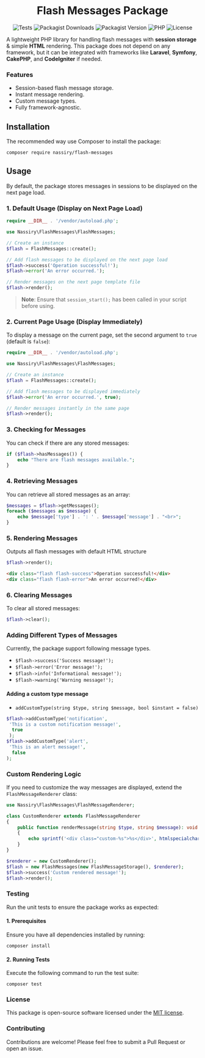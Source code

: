 <div align="center">

# Flash Messages Package

![Tests](https://github.com/nassiry/flash-messages/actions/workflows/tests.yml/badge.svg)
![Packagist Downloads](https://img.shields.io/packagist/dt/nassiry/flash-messages)
![Packagist Version](https://img.shields.io/packagist/v/nassiry/flash-messages)
![PHP](https://img.shields.io/badge/PHP-%5E7.4-blue)
![License](https://img.shields.io/github/license/nassiry/flash-messages)

</div>

A lightweight PHP library for handling flash messages with **session storage** & simple **HTML** rendering. This package does not depend on any framework, but it can be integrated with frameworks like **Laravel**, **Symfony**, **CakePHP**, and **CodeIgniter** if needed.

### Features
- Session-based flash message storage.
- Instant message rendering.
- Custom message types.
- Fully framework-agnostic.

## Installation

The recommended way use Composer to install the package:

```
composer require nassiry/flash-messages
```

## Usage

By default, the package stores messages in sessions to be displayed on the next page load.
### 1. Default Usage (Display on Next Page Load)

```php
require __DIR__ . '/vendor/autoload.php';

use Nassiry\FlashMessages\FlashMessages;

// Create an instance
$flash = FlashMessages::create();

// Add flash messages to be displayed on the next page load
$flash->success('Operation successful!');
$flash->error('An error occurred.');

// Render messages on the next page template file
$flash->render();
```
> **Note**: Ensure that `session_start();` has been called in your script before using.
### 2. Current Page Usage (Display Immediately)

To display a message on the current page, set the second argument to `true` (default is `false`):

```php
require __DIR__ . '/vendor/autoload.php';

use Nassiry\FlashMessages\FlashMessages;

// Create an instance
$flash = FlashMessages::create();

// Add flash messages to be displayed immediately
$flash->error('An error occurred.', true);

// Render messages instantly in the same page
$flash->render();
```

### 3. Checking for Messages

You can check if there are any stored messages:

```php
if ($flash->hasMessages()) {
    echo "There are flash messages available.";
}
```

### 4. Retrieving Messages

You can retrieve all stored messages as an array:

```php
$messages = $flash->getMessages();
foreach ($messages as $message) {
    echo $message['type'] . ': ' . $message['message'] . "<br>";
}
```

### 5. Rendering Messages
Outputs all flash messages with default HTML structure

```php
$flash->render();
```
```html
<div class="flash flash-success">Operation successful!</div>
<div class="flash flash-error">An error occurred!</div>
```

### 6. Clearing Messages

To clear all stored messages:

```php
$flash->clear();
```

### Adding Different Types of Messages
Currently, the package support following message types.
 - `$flash->success('Success message!');`
 - `$flash->error('Error message!');`
 - `$flash->info('Informational message!');`
 - `$flash->warning('Warning message!');`
#### Adding a custom type message
 - `addCustomType(string $type, string $message, bool $instant = false)`
```php
$flash->addCustomType('notification',
 'This is a custom notification message!',
  true
 );
$flash->addCustomType('alert',
 'This is an alert message!',
  false
);
```

### Custom Rendering Logic

If you need to customize the way messages are displayed, extend the `FlashMessageRenderer` class:

```php
use Nassiry\FlashMessages\FlashMessageRenderer;

class CustomRenderer extends FlashMessageRenderer
{
    public function renderMessage(string $type, string $message): void
    {
        echo sprintf('<div class="custom-%s">%s</div>', htmlspecialchars($type), htmlspecialchars($message));
    }
}

$renderer = new CustomRenderer();
$flash = new FlashMessages(new FlashMessageStorage(), $renderer);
$flash->success('Custom rendered message!');
$flash->render();
```

### Testing

Run the unit tests to ensure the package works as expected:
#### 1. Prerequisites
Ensure you have all dependencies installed by running:
```
composer install
```
#### 2. Running Tests
Execute the following command to run the test suite:

```
composer test
```

### License

This package is open-source software licensed under the [MIT license](LICENSE).

### Contributing

Contributions are welcome! Please feel free to submit a Pull Request or open an issue.
